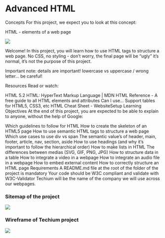 # Advanced HTML

Concepts
For this project, we expect you to look at this concept:

HTML - elements of a web page

![](https://s3.eu-west-3.amazonaws.com/hbtn.intranet/uploads/medias/2019/12/5d9e347964a9cc0e3e24.jpg?X-Amz-Algorithm=AWS4-HMAC-SHA256&X-Amz-Credential=AKIA4MYA5JM5DUTZGMZG%2F20231206%2Feu-west-3%2Fs3%2Faws4_request&X-Amz-Date=20231206T000850Z&X-Amz-Expires=86400&X-Amz-SignedHeaders=host&X-Amz-Signature=4315d8b7e56c71b54fd5239166f272bcb006be526c42414c13eb6e788bd88f5a)


Welcome!
In this project, you will learn how to use HTML tags to structure a web page. No CSS, no styling - don’t worry, the final page will be “ugly” it’s normal, it’s not the purpose of this project.

Important note: details are important! lowercase vs uppercase / wrong letter… be careful!

Resources
Read or watch:

HTML 5.2
HTML: HyperText Markup Language | MDN
HTML Reference - A free guide to all HTML elements and attributes
Can I use… Support tables for HTML5, CSS3, etc
HTML Cheat Sheet - WebsiteSetup
Learning Objectives
At the end of this project, you are expected to be able to explain to anyone, without the help of Google:

Which guidelines to follow for HTML
How to create the skeleton of an HTML5 page
How to use semantic HTML tags to structure a web page
Which use cases to use div vs span
The semantic value’s of header, main, footer, article, nav, section, aside
How to use headings (and why it’s important to follow the hierarchical order)
How to make lists in HTML
The differences between medias (SVG, GIF, PNG, JPG)
How to structure data in a table
How to integrate a video in a webpage
How to integrate an audio file in a webpage
How to embed external content
How to correctly structure an HTML page
Requirements
A README.md file at the root of the folder of the project is mandatory
Your code should be W3C compliant and validate with W3C-Validator
Techium will be the name of the company we will use across our webpages.



### Sitemap of the project
![](https://s3.eu-west-3.amazonaws.com/hbtn.intranet/uploads/medias/2020/4/4dec2ba9d84a0a55355b1c1e2de4c57854a2d35a.png?X-Amz-Algorithm=AWS4-HMAC-SHA256&X-Amz-Credential=AKIA4MYA5JM5DUTZGMZG%2F20231206%2Feu-west-3%2Fs3%2Faws4_request&X-Amz-Date=20231206T000850Z&X-Amz-Expires=86400&X-Amz-SignedHeaders=host&X-Amz-Signature=d9489231800d6026f064935e4c7d35cfe6a569d8590e7778f0d45a74ccc96b38)


### Wireframe of Techium project
![](https://s3.eu-west-3.amazonaws.com/hbtn.intranet/uploads/medias/2020/4/3e4f9e2b3cb73d1768229e086f5da35337be5c6c.png?X-Amz-Algorithm=AWS4-HMAC-SHA256&X-Amz-Credential=AKIA4MYA5JM5DUTZGMZG%2F20231206%2Feu-west-3%2Fs3%2Faws4_request&X-Amz-Date=20231206T000850Z&X-Amz-Expires=86400&X-Amz-SignedHeaders=host&X-Amz-Signature=689c3cbc9674730c601027e320bb19b5b26393a5cbec3bcb71493d26d68387f3)

